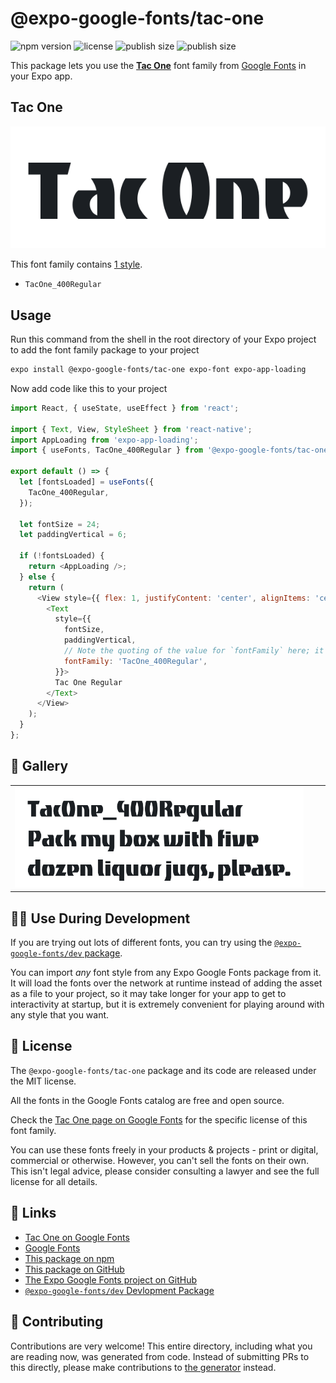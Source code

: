 # @expo-google-fonts/tac-one

![npm version](https://flat.badgen.net/npm/v/@expo-google-fonts/tac-one)
![license](https://flat.badgen.net/github/license/expo/google-fonts)
![publish size](https://flat.badgen.net/packagephobia/install/@expo-google-fonts/tac-one)
![publish size](https://flat.badgen.net/packagephobia/publish/@expo-google-fonts/tac-one)

This package lets you use the [**Tac One**](https://fonts.google.com/specimen/Tac+One) font family from [Google Fonts](https://fonts.google.com/) in your Expo app.

## Tac One

![Tac One](./font-family.png)

This font family contains [1 style](#-gallery).

- `TacOne_400Regular`

## Usage

Run this command from the shell in the root directory of your Expo project to add the font family package to your project
```sh
expo install @expo-google-fonts/tac-one expo-font expo-app-loading
```

Now add code like this to your project
```js
import React, { useState, useEffect } from 'react';

import { Text, View, StyleSheet } from 'react-native';
import AppLoading from 'expo-app-loading';
import { useFonts, TacOne_400Regular } from '@expo-google-fonts/tac-one';

export default () => {
  let [fontsLoaded] = useFonts({
    TacOne_400Regular,
  });

  let fontSize = 24;
  let paddingVertical = 6;

  if (!fontsLoaded) {
    return <AppLoading />;
  } else {
    return (
      <View style={{ flex: 1, justifyContent: 'center', alignItems: 'center' }}>
        <Text
          style={{
            fontSize,
            paddingVertical,
            // Note the quoting of the value for `fontFamily` here; it expects a string!
            fontFamily: 'TacOne_400Regular',
          }}>
          Tac One Regular
        </Text>
      </View>
    );
  }
};

```

## 🔡 Gallery


||||
|-|-|-|
|![TacOne_400Regular](./TacOne_400Regular.ttf.png)||||


## 👩‍💻 Use During Development

If you are trying out lots of different fonts, you can try using the [`@expo-google-fonts/dev` package](https://github.com/expo/google-fonts/tree/master/font-packages/dev#readme).

You can import *any* font style from any Expo Google Fonts package from it. It will load the fonts
over the network at runtime instead of adding the asset as a file to your project, so it may take longer
for your app to get to interactivity at startup, but it is extremely convenient
for playing around with any style that you want.

## 📖 License

The `@expo-google-fonts/tac-one` package and its code are released under the MIT license.

All the fonts in the Google Fonts catalog are free and open source.

Check the [Tac One page on Google Fonts](https://fonts.google.com/specimen/Tac+One) for the specific license of this font family.

You can use these fonts freely in your products & projects - print or digital, commercial or otherwise. However, you can't sell the fonts on their own. This isn't legal advice, please consider consulting a lawyer and see the full license for all details.

## 🔗 Links

- [Tac One on Google Fonts](https://fonts.google.com/specimen/Tac+One)
- [Google Fonts](https://fonts.google.com/)
- [This package on npm](https://www.npmjs.com/package/@expo-google-fonts/tac-one)
- [This package on GitHub](https://github.com/expo/google-fonts/tree/master/font-packages/tac-one)
- [The Expo Google Fonts project on GitHub](https://github.com/expo/google-fonts)
- [`@expo-google-fonts/dev` Devlopment Package](https://github.com/expo/google-fonts/tree/master/font-packages/dev)

## 🤝 Contributing

Contributions are very welcome! This entire directory, including what you are reading now, was generated from code. Instead of submitting PRs to this directly, please make contributions to [the generator](https://github.com/expo/google-fonts/tree/master/packages/generator) instead.
